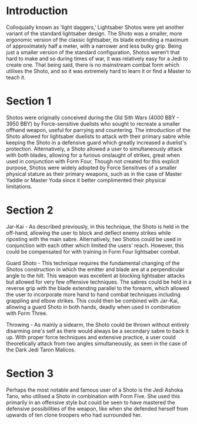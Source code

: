 # Introduction

Colloquially known as ‘light daggers,’ Lightsaber Shotos were yet another variant of the standard lightsaber design.
The Shoto was a smaller, more ergonomic version of the classic lightsaber, its blade extending a maximum of approximately half a meter, with a narrower and less bulky grip.
Being just a smaller version of the standard configuration, Shotos weren’t that hard to make and so during times of war, it was relatively easy for a Jedi to create one.
That being said, there is no mainstream combat form which utilises the Shoto, and so it was extremely hard to learn it or find a Master to teach it.

# Section 1

Shotos were originally conceived during the Old Sith Wars (4000 BBY - 3950 BBY) by Force-sensitive duelists who sought to recreate a smaller offhand weapon, useful for parrying and countering.
The introduction of the Shoto allowed for lightsaber duelists to attack with their primary sabre while keeping the Shoto in a defensive guard which greatly increased a duelist's protection.
Alternatively, a Shoto allowed a user to simultaneously attack with both blades, allowing for a furious onslaught of strikes, great when used in conjunction with Form Four.
Though not created for this explicit purpose, Shotos were widely adopted by Force Sensitives of a smaller physical stature as their primary weapons, such as in the case of Master Yaddle or Master Yoda since it better complimented their physical limitations.

# Section 2

Jar-Kai - As described previously, in this technique, the Shoto is held in the off-hand, allowing the user to block and deflect enemy strikes while riposting with the main sabre.
Alternatively, two Shotos could be used in conjunction with each other which limited the users' reach.
However, this could be compensated for with training in Form Four lightsaber combat.

Guard Shoto - This technique requires the fundamental changing of the Shotos construction in which the emitter and blade are at a perpendicular angle to the hilt.
This weapon was excellent at blocking lightsaber attacks but allowed for very few offensive techniques.
The sabres could be held in a reverse grip with the blade extending parallel to the forearm, which allowed the user to incorporate more hand to hand combat techniques including grappling and elbow strikes.
This could then be combined with Jar-Kai, allowing a guard Shoto in both hands, deadly when used in combination with Form Three.

Throwing - As mainly a sidearm, the Shoto could be thrown without entirely disarming one's self as there would always be a secondary sabre to back it up.
With proper force techniques and extensive practice, a user could theoretically attack from two angles simultaneously, as seen in the case of the Dark Jedi Taron Malicos.

# Section 3

Perhaps the most notable and famous user of a Shoto is the Jedi Ashoka Tano, who utilised a Shoto in combination with Form Five.
She used this primarily in an offensive style but could be seen to have mastered the defensive possibilities of the weapon, like when she defended herself from upwards of ten clone troopers who had surrounded her.
